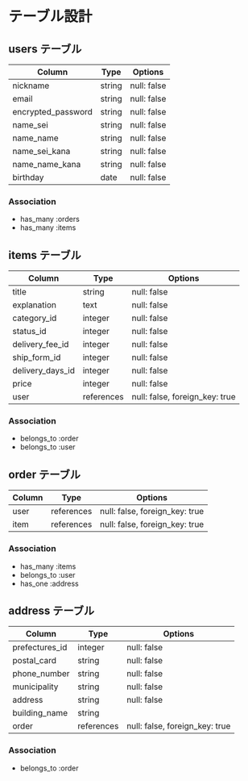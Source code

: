 # テーブル設計

## users テーブル

| Column             | Type    | Options     |
| --------           | ------  | ----------- |
| nickname           | string  | null: false |
| email              | string  | null: false |
| encrypted_password | string  | null: false |
| name_sei           | string  | null: false |
| name_name          | string  | null: false |
| name_sei_kana      | string  | null: false |
| name_name_kana     | string  | null: false |
| birthday           | date    | null: false |

### Association

- has_many :orders
- has_many :items

## items テーブル

| Column           | Type        | Options                        |
| ------           | ------      | -----------                    |
| title            | string      | null: false                    |
| explanation      | text        | null: false                    |
| category_id      | integer     | null: false                    |
| status_id        | integer     | null: false                    |
| delivery_fee_id  | integer     | null: false                    |
| ship_form_id     | integer     | null: false                    |
| delivery_days_id | integer     | null: false                    |
| price            | integer     | null: false                    |
| user             | references  | null: false, foreign_key: true |

### Association

- belongs_to :order
- belongs_to :user

## order テーブル

| Column    | Type       | Options                        |
| ------    | ---------- | ------------------------------ |
| user      | references | null: false, foreign_key: true |
| item      | references | null: false, foreign_key: true |

### Association

- has_many   :items
- belongs_to :user
- has_one    :address

## address テーブル

| Column         | Type        | Options                        |
| ------         | ----------  | ------------------------------ |
| prefectures_id | integer     | null: false                    |
| postal_card    | string      | null: false                    |
| phone_number   | string      | null: false                    |
| municipality   | string      | null: false                    |
| address        | string      | null: false                    |
| building_name  | string      |                                |
| order          | references  | null: false, foreign_key: true |

### Association

- belongs_to :order